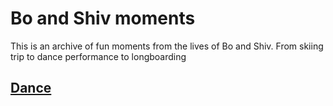 # Bo and Shiv moments

This is an archive of fun moments from the lives of Bo and Shiv. From skiing trip to dance performance to longboarding

## [Dance](https://gateway.ipfs.io/ipns/videos.shivgupt.com/dance.html)
